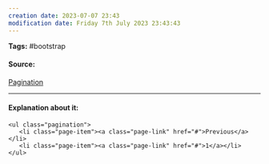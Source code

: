 ```yaml
---
creation date: 2023-07-07 23:43
modification date: Friday 7th July 2023 23:43:43
---
```


**Tags:** #bootstrap 

#### Source:
[Pagination](https://www.w3schools.com/bootstrap4/bootstrap_pagination.asp)

--------------------------------------

#### Explanation about it:

```
<ul class="pagination">
   <li class="page-item"><a class="page-link" href="#">Previous</a></li>
   <li class="page-item"><a class="page-link" href="#">1</a></li>
</ul>
```